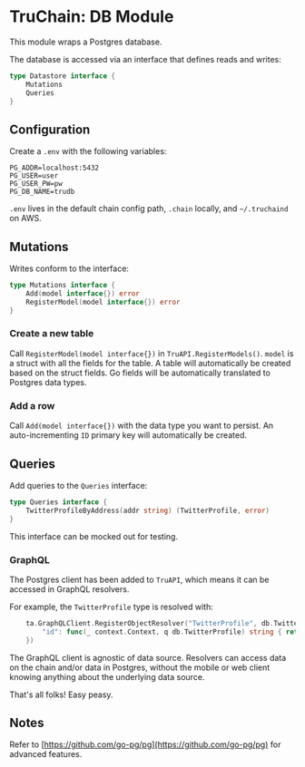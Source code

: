 # TruChain: DB Module

This module wraps a Postgres database.

The database is accessed via an interface that defines reads and writes:

```go
type Datastore interface {
	Mutations
	Queries
}
```

## Configuration

Create a `.env` with the following variables:

```
PG_ADDR=localhost:5432
PG_USER=user
PG_USER_PW=pw
PG_DB_NAME=trudb
```

`.env` lives in the default chain config path, `.chain` locally, and `~/.truchaind` on AWS.

## Mutations

Writes conform to the interface:

```go
type Mutations interface {
	Add(model interface{}) error
	RegisterModel(model interface{}) error
}
```

### Create a new table

Call `RegisterModel(model interface{})` in `TruAPI.RegisterModels()`. `model` is a struct with all the fields for the table. A table will automatically
be created based on the struct fields. Go fields will be automatically translated to
Postgres data types.

### Add a row

Call `Add(model interface{})` with the data type you want to persist. An auto-incrementing `ID` primary key will automatically be created.

## Queries

Add queries to the `Queries` interface:

```go
type Queries interface {
	TwitterProfileByAddress(addr string) (TwitterProfile, error)
}
```

This interface can be mocked out for testing.

### GraphQL

The Postgres client has been added to `TruAPI`, which means it can be accessed in GraphQL resolvers. 

For example, the `TwitterProfile` type is resolved with: 

```go
	ta.GraphQLClient.RegisterObjectResolver("TwitterProfile", db.TwitterProfile{}, map[string]interface{}{
		"id": func(_ context.Context, q db.TwitterProfile) string { return string(q.ID) },
	})
```

The GraphQL client is agnostic of data source. Resolvers can access data on the chain and/or data in Postgres, without the mobile or web client knowing anything about the underlying data source.

That's all folks! Easy peasy.

## Notes

Refer to [https://github.com/go-pg/pg](https://github.com/go-pg/pg) for advanced features.
